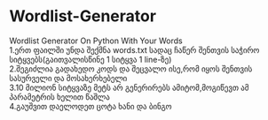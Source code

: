 # Wordlist-Generator<br>
Wordlist Generator On Python With Your Words<br>
1.ერთ ფაილში უნდა შექმნა words.txt სადაც ჩაწერ შენთვის საჭირო სიტყვებს(გაითვალისწინე 1 სიტყვა 1 line-ზე)<br>
2.შეგიძლია გადახედო კოდს და შეცვალო ისე,რომ იყოს შენთვის სასურველი და მოსახერხებელი<br>
3.10 მილიონ სიტყვაზე მეტს არ გენერირებს ამიტომ,მოგიწევთ ამ პარამეტრის ხელით წაშლა<br>
4.გაუშვით დაელოდეთ ცოტა ხანი და ბინგო<br>
